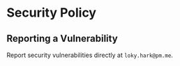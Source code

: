 # Security Policy

## Reporting a Vulnerability

Report security vulnerabilities directly at `loky.hark@pm.me`.
